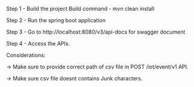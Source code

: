 Step 1 - Build the project 
Build command - mvn clean install

Step 2 - Run the spring boot application

Step 3 - Go to http://localhost:8080/v3/api-docs for swagger document

Step 4 - Access the APIs.

Considerations:

-> Make sure to provide correct path of csv file in POST /iot/event/v1 API.

-> Make sure csv file doesnt contains Junk characters.
